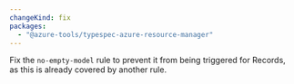 ```yaml
---
changeKind: fix
packages:
  - "@azure-tools/typespec-azure-resource-manager"
---
```


Fix the `no-empty-model` rule to prevent it from being triggered for Records, as this is already covered by another rule.
